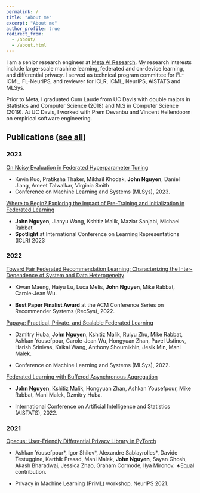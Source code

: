 ```yaml
---
permalink: /
title: "About me"
excerpt: "About me"
author_profile: true
redirect_from: 
  - /about/
  - /about.html
---
```


I am a senior research engineer at [Meta AI Research](https://ai.facebook.com/). My research interests include large-scale machine learning, federated and on-device learning, and differential privacy. I served as technical program committee for FL-ICML, FL-NeurIPS, and reviewer for ICLR, ICML, NeurIPS, AISTATS and MLSys. 

Prior to Meta, I graduated Cum Laude from UC Davis with double majors in Statistics and Computer Science (2018) and M.S in Computer Science (2019). At UC Davis, I worked with Prem Devanbu and Vincent Hellendoorn on empirical software engineering. 

## Publications ([see all](https://scholar.google.com/citations?user=3CTTUYgAAAAJ&hl=en))
  
### 2023
[On Noisy Evaluation in Federated Hyperparameter Tuning](https://arxiv.org/abs/2212.08930)
* Kevin Kuo, Pratiksha Thaker, Mikhail Khodak, **John Nguyen**, Daniel Jiang, Ameet Talwalkar, Virginia Smith
* Conference on Machine Learning and Systems (MLSys), 2023.

[Where to Begin? Exploring the Impact of Pre-Training and Initialization in Federated Learning](https://arxiv.org/abs/2210.08090)
* **John Nguyen**, Jianyu Wang, Kshitiz Malik, Maziar Sanjabi, Michael Rabbat
* **Spotlight** at International Conference on Learning Representations (ICLR) 2023
  
### 2022
[Toward Fair Federated Recommendation Learning: Characterizing the Inter-Dependence of System and Data Heterogeneity](https://arxiv.org/abs/2206.02633)

* Kiwan Maeng, Haiyu Lu, Luca Melis, **John Nguyen**, Mike Rabbat, Carole-Jean Wu.

* **Best Paper Finalist Award** at the ACM Conference Series on Recommender Systems (RecSys), 2022.

[Papaya: Practical, Private, and Scalable Federated Learning](https://proceedings.mlsys.org/paper/2022/file/f340f1b1f65b6df5b5e3f94d95b11daf-Paper.pdf)

  * Dzmitry Huba, **John Nguyen**, Kshitiz Malik, Ruiyu Zhu, Mike Rabbat, Ashkan Yousefpour, Carole-Jean Wu, Hongyuan Zhan, Pavel Ustinov, Harish Srinivas, Kaikai Wang, Anthony Shoumikhin, Jesik Min, Mani Malek.

  * Conference on Machine Learning and Systems (MLSys), 2022.

[Federated Learning with Buffered Asynchronous Aggregation](https://proceedings.mlr.press/v151/nguyen22b/nguyen22b.pdf)

  * **John Nguyen**, Kshitiz Malik, Hongyuan Zhan, Ashkan Yousefpour, Mike Rabbat, Mani Malek, Dzmitry Huba.

* International Conference on Artificial Intelligence and Statistics (AISTATS), 2022.

### 2021
[Opacus: User-Friendly Differential Privacy Library in PyTorch](https://arxiv.org/pdf/2109.12298.pdf)

* Ashkan Yousefpour\*, Igor Shilov\*, Alexandre Sablayrolles\*, Davide Testuggine, Karthik Prasad, Mani Malek, **John Nguyen**, Sayan Ghosh, Akash Bharadwaj, Jessica Zhao, Graham Cormode, Ilya Mironov.
∗Equal contribution. 

* Privacy in Machine Learning (PriML) workshop, NeurIPS 2021.
